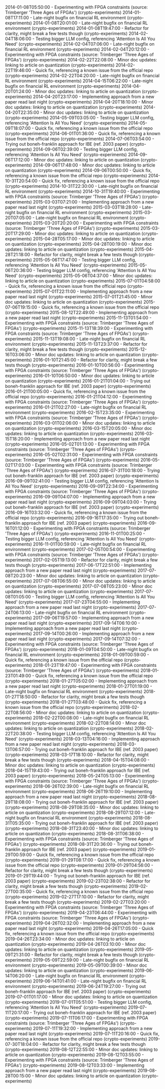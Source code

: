 2014-01-08T05:50:00 - Experimenting with FPGA constraints (source: Trimberger 'Three Ages of FPGAs') (crypto-experiments)
2014-01-08T17:11:00 - Late-night bugfix on financial RL environment (crypto-experiments)
2014-01-08T20:01:00 - Late-night bugfix on financial RL environment (crypto-experiments)
2014-01-08T19:47:00 - Refactor for clarity, might break a few tests though (crypto-experiments)
2014-02-04T18:06:00 - Testing bigger LLM config, referencing 'Attention Is All You Need' (crypto-experiments)
2014-02-04T07:06:00 - Late-night bugfix on financial RL environment (crypto-experiments)
2014-02-04T20:12:00 - Experimenting with FPGA constraints (source: Trimberger 'Three Ages of FPGAs') (crypto-experiments)
2014-02-22T22:08:00 - Minor doc updates: linking to article on quantization (crypto-experiments)
2014-02-22T19:46:00 - Quick fix, referencing a known issue from the official repo (crypto-experiments)
2014-02-22T04:20:00 - Late-night bugfix on financial RL environment (crypto-experiments)
2014-04-15T06:22:00 - Late-night bugfix on financial RL environment (crypto-experiments)
2014-04-20T01:24:00 - Minor doc updates: linking to article on quantization (crypto-experiments)
2014-04-20T23:17:00 - Implementing approach from a new paper read last night (crypto-experiments)
2014-04-20T18:10:00 - Minor doc updates: linking to article on quantization (crypto-experiments)
2014-04-20T22:35:00 - Minor doc updates: linking to article on quantization (crypto-experiments)
2014-05-09T03:05:00 - Testing bigger LLM config, referencing 'Attention Is All You Need' (crypto-experiments)
2014-05-09T18:07:00 - Quick fix, referencing a known issue from the official repo (crypto-experiments)
2014-06-01T01:36:00 - Quick fix, referencing a known issue from the official repo (crypto-experiments)
2014-07-06T03:54:00 - Trying out boneh-franklin approach for IBE (ref. 2003 paper) (crypto-experiments)
2014-09-06T02:39:00 - Testing bigger LLM config, referencing 'Attention Is All You Need' (crypto-experiments)
2014-09-06T17:12:00 - Minor doc updates: linking to article on quantization (crypto-experiments)
2014-09-06T17:48:00 - Minor doc updates: linking to article on quantization (crypto-experiments)
2014-09-06T00:50:00 - Quick fix, referencing a known issue from the official repo (crypto-experiments)
2014-10-31T20:54:00 - Quick fix, referencing a known issue from the official repo (crypto-experiments)
2014-10-31T22:30:00 - Late-night bugfix on financial RL environment (crypto-experiments)
2014-10-31T19:40:00 - Experimenting with FPGA constraints (source: Trimberger 'Three Ages of FPGAs') (crypto-experiments)
2015-03-03T07:21:00 - Implementing approach from a new paper read last night (crypto-experiments)
2015-03-03T18:28:00 - Late-night bugfix on financial RL environment (crypto-experiments)
2015-03-20T07:05:00 - Late-night bugfix on financial RL environment (crypto-experiments)
2015-03-20T20:20:00 - Experimenting with FPGA constraints (source: Trimberger 'Three Ages of FPGAs') (crypto-experiments)
2015-03-20T17:29:00 - Minor doc updates: linking to article on quantization (crypto-experiments)
2015-04-28T05:17:00 - Minor doc updates: linking to article on quantization (crypto-experiments)
2015-04-28T00:19:00 - Minor doc updates: linking to article on quantization (crypto-experiments)
2015-04-28T21:18:00 - Refactor for clarity, might break a few tests though (crypto-experiments)
2015-05-06T17:47:00 - Testing bigger LLM config, referencing 'Attention Is All You Need' (crypto-experiments)
2015-05-06T20:36:00 - Testing bigger LLM config, referencing 'Attention Is All You Need' (crypto-experiments)
2015-05-06T04:37:00 - Minor doc updates: linking to article on quantization (crypto-experiments)
2015-07-01T04:58:00 - Quick fix, referencing a known issue from the official repo (crypto-experiments)
2015-07-01T22:11:00 - Implementing approach from a new paper read last night (crypto-experiments)
2015-07-01T21:45:00 - Minor doc updates: linking to article on quantization (crypto-experiments)
2015-07-06T19:15:00 - Quick fix, referencing a known issue from the official repo (crypto-experiments)
2015-08-12T22:49:00 - Implementing approach from a new paper read last night (crypto-experiments)
2015-11-13T01:54:00 - Experimenting with FPGA constraints (source: Trimberger 'Three Ages of FPGAs') (crypto-experiments)
2015-11-13T18:39:00 - Experimenting with FPGA constraints (source: Trimberger 'Three Ages of FPGAs') (crypto-experiments)
2015-11-13T19:08:00 - Late-night bugfix on financial RL environment (crypto-experiments)
2015-11-13T23:37:00 - Refactor for clarity, might break a few tests though (crypto-experiments)
2015-12-16T03:06:00 - Minor doc updates: linking to article on quantization (crypto-experiments)
2016-01-10T21:45:00 - Refactor for clarity, might break a few tests though (crypto-experiments)
2016-01-10T00:56:00 - Experimenting with FPGA constraints (source: Trimberger 'Three Ages of FPGAs') (crypto-experiments)
2016-01-10T06:50:00 - Minor doc updates: linking to article on quantization (crypto-experiments)
2016-01-21T01:04:00 - Trying out boneh-franklin approach for IBE (ref. 2003 paper) (crypto-experiments)
2016-01-21T00:05:00 - Quick fix, referencing a known issue from the official repo (crypto-experiments)
2016-01-21T04:12:00 - Experimenting with FPGA constraints (source: Trimberger 'Three Ages of FPGAs') (crypto-experiments)
2016-01-21T02:27:00 - Late-night bugfix on financial RL environment (crypto-experiments)
2016-02-15T23:35:00 - Experimenting with FPGA constraints (source: Trimberger 'Three Ages of FPGAs') (crypto-experiments)
2016-03-01T02:06:00 - Minor doc updates: linking to article on quantization (crypto-experiments)
2016-03-15T20:05:00 - Minor doc updates: linking to article on quantization (crypto-experiments)
2016-03-15T18:20:00 - Implementing approach from a new paper read last night (crypto-experiments)
2016-05-02T01:13:00 - Experimenting with FPGA constraints (source: Trimberger 'Three Ages of FPGAs') (crypto-experiments)
2016-05-02T02:31:00 - Experimenting with FPGA constraints (source: Trimberger 'Three Ages of FPGAs') (crypto-experiments)
2016-05-02T17:03:00 - Experimenting with FPGA constraints (source: Trimberger 'Three Ages of FPGAs') (crypto-experiments)
2016-07-31T00:18:00 - Trying out boneh-franklin approach for IBE (ref. 2003 paper) (crypto-experiments)
2016-09-09T02:41:00 - Testing bigger LLM config, referencing 'Attention Is All You Need' (crypto-experiments)
2016-09-09T22:34:00 - Experimenting with FPGA constraints (source: Trimberger 'Three Ages of FPGAs') (crypto-experiments)
2016-09-09T04:07:00 - Implementing approach from a new paper read last night (crypto-experiments)
2016-09-09T04:03:00 - Trying out boneh-franklin approach for IBE (ref. 2003 paper) (crypto-experiments)
2016-09-16T03:32:00 - Quick fix, referencing a known issue from the official repo (crypto-experiments)
2016-09-16T17:35:00 - Trying out boneh-franklin approach for IBE (ref. 2003 paper) (crypto-experiments)
2016-09-16T01:12:00 - Experimenting with FPGA constraints (source: Trimberger 'Three Ages of FPGAs') (crypto-experiments)
2016-11-01T00:25:00 - Testing bigger LLM config, referencing 'Attention Is All You Need' (crypto-experiments)
2016-11-01T00:59:00 - Late-night bugfix on financial RL environment (crypto-experiments)
2017-02-05T00:54:00 - Experimenting with FPGA constraints (source: Trimberger 'Three Ages of FPGAs') (crypto-experiments)
2017-02-05T19:13:00 - Refactor for clarity, might break a few tests though (crypto-experiments)
2017-06-17T22:51:00 - Implementing approach from a new paper read last night (crypto-experiments)
2017-07-08T20:23:00 - Minor doc updates: linking to article on quantization (crypto-experiments)
2017-07-08T06:55:00 - Minor doc updates: linking to article on quantization (crypto-experiments)
2017-07-08T05:23:00 - Minor doc updates: linking to article on quantization (crypto-experiments)
2017-07-08T01:05:00 - Testing bigger LLM config, referencing 'Attention Is All You Need' (crypto-experiments)
2017-07-23T04:55:00 - Implementing approach from a new paper read last night (crypto-experiments)
2017-07-24T06:13:00 - Late-night bugfix on financial RL environment (crypto-experiments)
2017-09-06T19:57:00 - Implementing approach from a new paper read last night (crypto-experiments)
2017-09-14T06:10:00 - Implementing approach from a new paper read last night (crypto-experiments)
2017-09-14T00:26:00 - Implementing approach from a new paper read last night (crypto-experiments)
2017-09-14T07:32:00 - Experimenting with FPGA constraints (source: Trimberger 'Three Ages of FPGAs') (crypto-experiments)
2018-01-09T04:50:00 - Late-night bugfix on financial RL environment (crypto-experiments)
2018-01-09T00:59:00 - Quick fix, referencing a known issue from the official repo (crypto-experiments)
2018-01-23T19:47:00 - Experimenting with FPGA constraints (source: Trimberger 'Three Ages of FPGAs') (crypto-experiments)
2018-01-23T01:49:00 - Quick fix, referencing a known issue from the official repo (crypto-experiments)
2018-01-27T05:02:00 - Implementing approach from a new paper read last night (crypto-experiments)
2018-01-27T01:19:00 - Late-night bugfix on financial RL environment (crypto-experiments)
2018-01-27T18:50:00 - Refactor for clarity, might break a few tests though (crypto-experiments)
2018-01-27T03:48:00 - Quick fix, referencing a known issue from the official repo (crypto-experiments)
2018-02-22T08:56:00 - Minor doc updates: linking to article on quantization (crypto-experiments)
2018-02-22T00:08:00 - Late-night bugfix on financial RL environment (crypto-experiments)
2018-02-22T08:14:00 - Minor doc updates: linking to article on quantization (crypto-experiments)
2018-02-22T20:38:00 - Testing bigger LLM config, referencing 'Attention Is All You Need' (crypto-experiments)
2018-03-13T04:16:00 - Implementing approach from a new paper read last night (crypto-experiments)
2018-03-13T06:57:00 - Trying out boneh-franklin approach for IBE (ref. 2003 paper) (crypto-experiments)
2018-03-17T18:10:00 - Refactor for clarity, might break a few tests though (crypto-experiments)
2018-04-15T04:08:00 - Minor doc updates: linking to article on quantization (crypto-experiments)
2018-04-15T19:43:00 - Trying out boneh-franklin approach for IBE (ref. 2003 paper) (crypto-experiments)
2018-05-24T05:13:00 - Experimenting with FPGA constraints (source: Trimberger 'Three Ages of FPGAs') (crypto-experiments)
2018-06-26T02:39:00 - Late-night bugfix on financial RL environment (crypto-experiments)
2018-06-26T19:10:00 - Implementing approach from a new paper read last night (crypto-experiments)
2018-08-29T18:08:00 - Trying out boneh-franklin approach for IBE (ref. 2003 paper) (crypto-experiments)
2018-08-29T08:35:00 - Minor doc updates: linking to article on quantization (crypto-experiments)
2018-08-29T07:12:00 - Late-night bugfix on financial RL environment (crypto-experiments)
2018-08-31T05:35:00 - Trying out boneh-franklin approach for IBE (ref. 2003 paper) (crypto-experiments)
2018-08-31T23:40:00 - Minor doc updates: linking to article on quantization (crypto-experiments)
2018-08-31T06:38:00 - Experimenting with FPGA constraints (source: Trimberger 'Three Ages of FPGAs') (crypto-experiments)
2018-08-31T20:36:00 - Trying out boneh-franklin approach for IBE (ref. 2003 paper) (crypto-experiments)
2019-01-29T00:59:00 - Quick fix, referencing a known issue from the official repo (crypto-experiments)
2019-01-29T08:17:00 - Quick fix, referencing a known issue from the official repo (crypto-experiments)
2019-01-29T04:56:00 - Refactor for clarity, might break a few tests though (crypto-experiments)
2019-01-29T19:44:00 - Trying out boneh-franklin approach for IBE (ref. 2003 paper) (crypto-experiments)
2019-02-23T02:38:00 - Refactor for clarity, might break a few tests though (crypto-experiments)
2019-02-27T00:35:00 - Quick fix, referencing a known issue from the official repo (crypto-experiments)
2019-02-27T17:10:00 - Refactor for clarity, might break a few tests though (crypto-experiments)
2019-02-27T03:20:00 - Experimenting with FPGA constraints (source: Trimberger 'Three Ages of FPGAs') (crypto-experiments)
2019-04-23T06:44:00 - Experimenting with FPGA constraints (source: Trimberger 'Three Ages of FPGAs') (crypto-experiments)
2019-04-26T02:32:00 - Implementing approach from a new paper read last night (crypto-experiments)
2019-04-26T17:05:00 - Quick fix, referencing a known issue from the official repo (crypto-experiments)
2019-04-26T23:34:00 - Minor doc updates: linking to article on quantization (crypto-experiments)
2019-04-26T03:10:00 - Minor doc updates: linking to article on quantization (crypto-experiments)
2019-05-09T21:31:00 - Refactor for clarity, might break a few tests though (crypto-experiments)
2019-05-09T22:59:00 - Late-night bugfix on financial RL environment (crypto-experiments)
2019-05-09T00:39:00 - Minor doc updates: linking to article on quantization (crypto-experiments)
2019-06-14T06:20:00 - Late-night bugfix on financial RL environment (crypto-experiments)
2019-06-14T01:41:00 - Late-night bugfix on financial RL environment (crypto-experiments)
2019-06-24T19:27:00 - Trying out boneh-franklin approach for IBE (ref. 2003 paper) (crypto-experiments)
2019-07-01T01:17:00 - Minor doc updates: linking to article on quantization (crypto-experiments)
2019-07-01T05:51:00 - Testing bigger LLM config, referencing 'Attention Is All You Need' (crypto-experiments)
2019-07-11T20:17:00 - Trying out boneh-franklin approach for IBE (ref. 2003 paper) (crypto-experiments)
2019-07-11T06:17:00 - Experimenting with FPGA constraints (source: Trimberger 'Three Ages of FPGAs') (crypto-experiments)
2019-07-11T19:32:00 - Implementing approach from a new paper read last night (crypto-experiments)
2019-07-11T20:16:00 - Quick fix, referencing a known issue from the official repo (crypto-experiments)
2019-07-30T18:04:00 - Refactor for clarity, might break a few tests though (crypto-experiments)
2019-08-12T22:55:00 - Minor doc updates: linking to article on quantization (crypto-experiments)
2019-08-12T03:55:00 - Experimenting with FPGA constraints (source: Trimberger 'Three Ages of FPGAs') (crypto-experiments)
2019-08-12T03:33:00 - Implementing approach from a new paper read last night (crypto-experiments)
2019-08-28T00:15:00 - Minor doc updates: linking to article on quantization (crypto-experiments)
